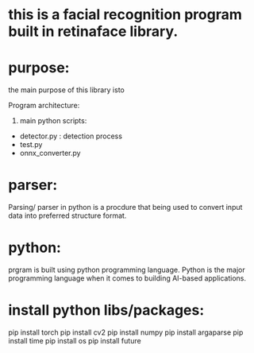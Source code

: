 # this is a facial recognition program built in retinaface library.

# purpose:
the main purpose of this library isto 

Program architecture:
1. main python scripts:
- detector.py : detection process
- test.py
- onnx_converter.py

# parser:
Parsing/ parser in python is a procdure that being used to convert input data into preferred structure format.

# python:
prgram is built using python programming language. Python is the major programming language when it comes to building AI-based applications.

# install python libs/packages:
pip install torch
pip install cv2
pip install numpy
pip install argaparse
pip install time
pip install os
pip install future


